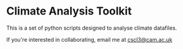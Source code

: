 # Climate Analysis Toolkit

This is a set of python scripts designed to analyse climate datafiles.


If you're interested in collaborating, email me at cscl3@cam.ac.uk

